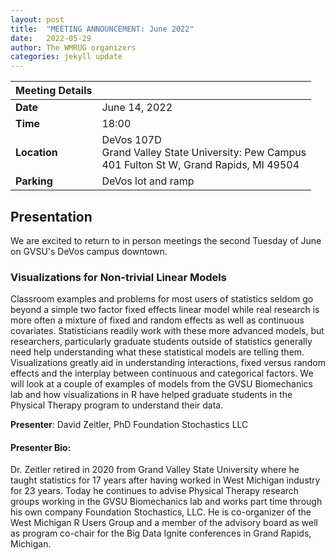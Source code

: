 ```yaml
---
layout: post
title:  "MEETING ANNOUNCEMENT: June 2022"
date:   2022-05-29
author: The WMRUG organizers
categories: jekyll update
---
```


| Meeting Details           ||
|:-----------|:--------------|
|**Date**    |June 14, 2022  |
|**Time**    |18:00          |
|**Location**|DeVos 107D<br>Grand Valley State University: Pew Campus<br>401 Fulton St W, Grand Rapids, MI 49504|
|**Parking** |DeVos lot and ramp|

## Presentation

We are excited to return to in person meetings the second Tuesday of June on GVSU's DeVos campus downtown.

### Visualizations for Non-trivial Linear Models

Classroom examples and problems for most users of statistics seldom go
beyond a simple two factor fixed effects linear model while real
research is more often a mixture of fixed and random effects as well
as continuous covariates. Statisticians readily work with these more
advanced models, but researchers, particularly graduate students
outside of statistics generally need help understanding what these
statistical models are telling them. Visualizations greatly aid in
understanding interactions, fixed versus random effects and the
interplay between continuous and categorical factors. We will look at
a couple of examples of models from the GVSU Biomechanics lab and how
visualizations in R have helped graduate students in the Physical Therapy
program to understand their data.

__Presenter__: David Zeitler, PhD Foundation Stochastics LLC


#### Presenter Bio:
Dr. Zeitler retired in 2020 from Grand Valley State University where he taught statistics for 17 years after having worked in West Michigan industry for 23 years. Today he continues to advise Physical Therapy research groups working in the GVSU Biomechanics lab and works part time through his own company Foundation Stochastics, LLC. He is co-organizer of the West Michigan R Users Group and a member of the advisory board as well as program co-chair for the Big Data Ignite conferences in Grand Rapids, Michigan.
